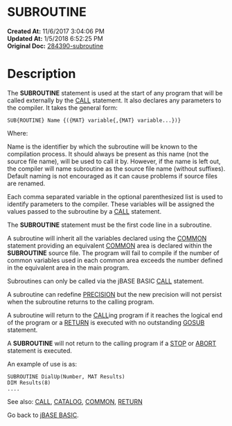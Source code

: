 # SUBROUTINE

**Created At:** 11/6/2017 3:04:06 PM  
**Updated At:** 1/5/2018 6:52:25 PM  
**Original Doc:** [284390-subroutine](https://docs.jbase.com/36868-jbase-basic/284390-subroutine)  


# Description

The **SUBROUTINE** statement is used at the start of any program that will be called externally by the [CALL](263580-call) statement. It also declares any parameters to the compiler. It takes the general form:

```
SUB{ROUTINE} Name {({MAT} variable{,{MAT} variable...})}
```

Where:

Name is the identifier by which the subroutine will be known to the compilation process. It should always be present as this name (not the source file name), will be used to call it by. However, if the name is left out, the compiler will name subroutine as the source file name (without suffixes). Default naming is not encouraged as it can cause problems if source files are renamed.

Each comma separated variable in the optional parenthesized list is used to identify parameters to the compiler. These variables will be assigned the values passed to the subroutine by a [CALL](263580-call) statement.

The **SUBROUTINE** statement must be the first code line in a subroutine.

A subroutine will inherit all the variables declared using the [COMMON](276024-common) statement providing an equivalent [COMMON](276024-common) area is declared within the **SUBROUTINE** source file. The program will fail to compile if the number of common variables used in each common area exceeds the number defined in the equivalent area in the main program.

Subroutines can only be called via the jBASE BASIC [CALL](263580-call) statement.

A subroutine can redefine [PRECISION](277629-precision) but the new precision will not persist when the subroutine returns to the calling program.

A subroutine will return to the [CALL](263580-call)ing program if it reaches the logical end of the program or a [RETURN](278787-return) is executed with no outstanding [GOSUB](276075-gosub) statement.

A **SUBROUTINE** will not return to the calling program if a [STOP](278838-stop) or [ABORT](284104-abort) statement is executed.

An example of use is as:

```
SUBROUTINE DialUp(Number, MAT Results)
DIM Results(8)
....
```



See also: [CALL](263580-call), [CATALOG](264320-catalog), [COMMON](276024-common), [RETURN](278787-return)

Go back to [jBASE BASIC](263498-jbase-basic).
